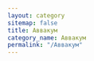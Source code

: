 ```yaml
---
layout: category
sitemap: false
title: Аввакум
category_name: Аввакум
permalink: "/Аввакум"
---
```

